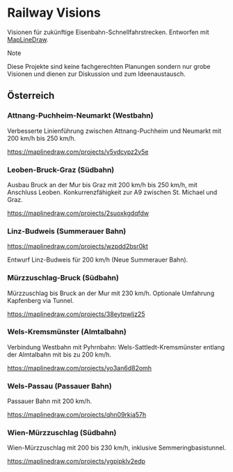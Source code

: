 # Railway Visions

Visionen für zukünftige Eisenbahn-Schnellfahrstrecken. Entworfen mit [MapLineDraw](https://maplinedraw.com).

> [!NOTE]
> Diese Projekte sind keine fachgerechten Planungen sondern nur grobe Visionen und dienen zur
> Diskussion und zum Ideenaustausch.

## Österreich

### Attnang-Puchheim-Neumarkt (Westbahn)

Verbesserte Linienführung zwischen Attnang-Puchheim und Neumarkt mit 200 km/h bis 250 km/h.

https://maplinedraw.com/projects/v5ydcvpz2v5e

### Leoben-Bruck-Graz (Südbahn)

Ausbau Bruck an der Mur bis Graz mit 200 km/h bis 250 km/h, mit Anschluss Leoben. Konkurrenzfähigkeit zur A9 zwischen St. Michael und Graz.

https://maplinedraw.com/projects/2suoxkgdqfdw

### Linz-Budweis (Summerauer Bahn)

https://maplinedraw.com/projects/wzpdd2bsr0kt

Entwurf Linz-Budweis für 200 km/h (Neue Summerauer Bahn).

### Mürzzuschlag-Bruck (Südbahn)

Mürzzuschlag bis Bruck an der Mur mit 230 km/h. Optionale Umfahrung Kapfenberg via Tunnel.

https://maplinedraw.com/projects/38eytpwljz25

### Wels-Kremsmünster (Almtalbahn)

Verbindung Westbahn mit Pyhrnbahn: Wels-Sattledt-Kremsmünster entlang der Almtalbahn mit bis zu 200 km/h.

https://maplinedraw.com/projects/yo3an6d82omh

### Wels-Passau (Passauer Bahn)

Passauer Bahn mit 200 km/h.

https://maplinedraw.com/projects/qhn09rkja57h

### Wien-Mürzzuschlag (Südbahn)

Wien-Mürzzuschlag mit 200 bis 230 km/h, inklusive Semmeringbasistunnel.

https://maplinedraw.com/projects/ygpipklv2edp

